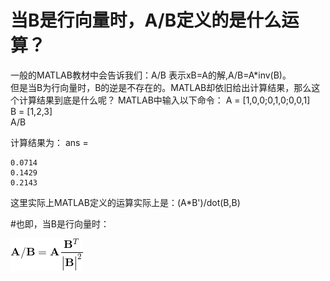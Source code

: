 当B是行向量时，A/B定义的是什么运算？
===
一般的MATLAB教材中会告诉我们：A/B 表示xB=A的解,A/B=A*inv(B)。<br>
但是当B为行向量时，B的逆是不存在的。MATLAB却依旧给出计算结果，那么这个计算结果到底是什么呢？
MATLAB中输入以下命令：
A = [1,0,0;0,1,0;0,0,1]<br>
B = [1,2,3]<br>
A/B<br>

计算结果为：
ans =<br>

    0.0714
    0.1429
    0.2143
    
这里实际上MATLAB定义的运算实际上是：(A*B')/dot(B,B)<br>

#也即，当B是行向量时：

![数学公式](https://github.com/Hahany/MATLAB/blob/master/CodeCogsEqn.gif?raw=true)

    

